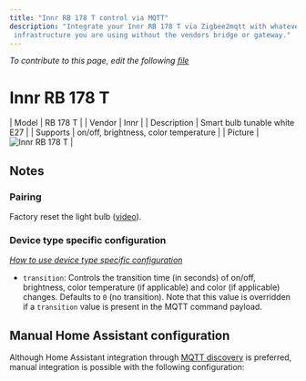 ```yaml
---
title: "Innr RB 178 T control via MQTT"
description: "Integrate your Innr RB 178 T via Zigbee2mqtt with whatever smart home
 infrastructure you are using without the vendors bridge or gateway."
---
```


*To contribute to this page, edit the following
[file](https://github.com/Koenkk/zigbee2mqtt.io/blob/master/docs/devices/RB_178_T.md)*

# Innr RB 178 T

| Model | RB 178 T  |
| Vendor  | Innr  |
| Description | Smart bulb tunable white E27 |
| Supports | on/off, brightness, color temperature |
| Picture | ![Innr RB 178 T](./assets/devices/RB-178-T.jpg) |

## Notes


### Pairing
Factory reset the light bulb ([video](https://www.youtube.com/watch?v=4zkpZSv84H4)).


### Device type specific configuration
*[How to use device type specific configuration](../information/configuration.md)*


* `transition`: Controls the transition time (in seconds) of on/off, brightness,
color temperature (if applicable) and color (if applicable) changes. Defaults to `0` (no transition).
Note that this value is overridden if a `transition` value is present in the MQTT command payload.


## Manual Home Assistant configuration
Although Home Assistant integration through [MQTT discovery](../integration/home_assistant) is preferred,
manual integration is possible with the following configuration:
